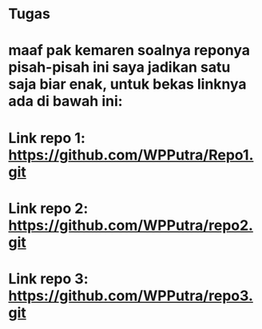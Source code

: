 # Tugas

# maaf pak kemaren soalnya reponya pisah-pisah ini saya jadikan satu saja biar enak, untuk bekas linknya ada di bawah ini:
# Link repo 1: https://github.com/WPPutra/Repo1.git
# Link repo 2: https://github.com/WPPutra/repo2.git
# Link repo 3: https://github.com/WPPutra/repo3.git
